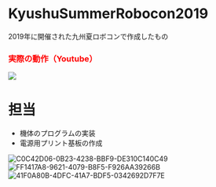 # KyushuSummerRobocon2019
2019年に開催された九州夏ロボコンで作成したもの

<h3 style="color:#ff0000">実際の動作（Youtube）</h3>

[![](https://img.youtube.com/vi/D7fbpjyVPqs/0.jpg)](https://www.youtube.com/watch?v=D7fbpjyVPqs)

# 担当
* 機体のプログラムの実装
* 電源用プリント基板の作成

![C0C42D06-0B23-4238-BBF9-DE310C140C49](https://user-images.githubusercontent.com/54675248/139564082-9b2d1a0b-270b-4139-9e48-5fee7a50f4b6.jpeg)
![FF1417A8-9621-4079-B8F5-F926AA39266B](https://user-images.githubusercontent.com/54675248/139564084-2657cb40-b1f7-429e-902f-a3d0c90bc23a.jpeg)
![41F0A80B-4DFC-41A7-BDF5-0342692D7F7E](https://user-images.githubusercontent.com/54675248/139564086-5b68b75d-f0f4-42cb-b591-6e022dd1c49d.jpeg)
